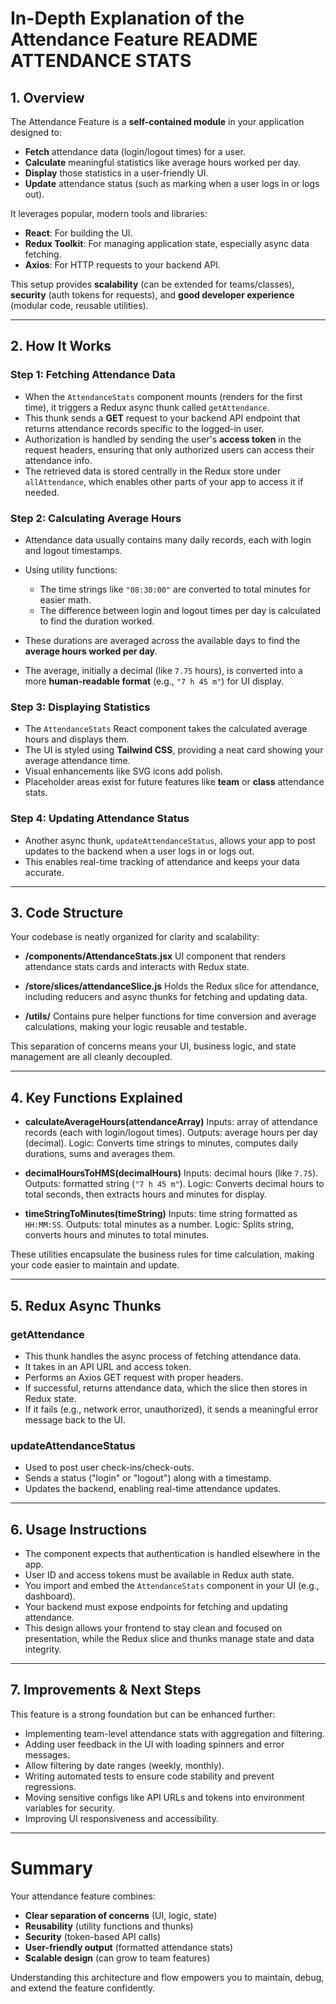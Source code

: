 # In-Depth Explanation of the Attendance Feature README ATTENDANCE STATS

## 1. Overview

The Attendance Feature is a **self-contained module** in your application designed to:

- **Fetch** attendance data (login/logout times) for a user.
- **Calculate** meaningful statistics like average hours worked per day.
- **Display** those statistics in a user-friendly UI.
- **Update** attendance status (such as marking when a user logs in or logs out).

It leverages popular, modern tools and libraries:

- **React**: For building the UI.
- **Redux Toolkit**: For managing application state, especially async data fetching.
- **Axios**: For HTTP requests to your backend API.

This setup provides **scalability** (can be extended for teams/classes), **security** (auth tokens for requests), and **good developer experience** (modular code, reusable utilities).

---

## 2. How It Works

### Step 1: Fetching Attendance Data

- When the `AttendanceStats` component mounts (renders for the first time), it triggers a Redux async thunk called `getAttendance`.
- This thunk sends a **GET** request to your backend API endpoint that returns attendance records specific to the logged-in user.
- Authorization is handled by sending the user's **access token** in the request headers, ensuring that only authorized users can access their attendance info.
- The retrieved data is stored centrally in the Redux store under `allAttendance`, which enables other parts of your app to access it if needed.

### Step 2: Calculating Average Hours

- Attendance data usually contains many daily records, each with login and logout timestamps.
- Using utility functions:

  - The time strings like `"08:30:00"` are converted to total minutes for easier math.
  - The difference between login and logout times per day is calculated to find the duration worked.

- These durations are averaged across the available days to find the **average hours worked per day**.
- The average, initially a decimal (like `7.75` hours), is converted into a more **human-readable format** (e.g., `"7 h 45 m"`) for UI display.

### Step 3: Displaying Statistics

- The `AttendanceStats` React component takes the calculated average hours and displays them.
- The UI is styled using **Tailwind CSS**, providing a neat card showing your average attendance time.
- Visual enhancements like SVG icons add polish.
- Placeholder areas exist for future features like **team** or **class** attendance stats.

### Step 4: Updating Attendance Status

- Another async thunk, `updateAttendanceStatus`, allows your app to post updates to the backend when a user logs in or logs out.
- This enables real-time tracking of attendance and keeps your data accurate.

---

## 3. Code Structure

Your codebase is neatly organized for clarity and scalability:

- **/components/AttendanceStats.jsx**
  UI component that renders attendance stats cards and interacts with Redux state.

- **/store/slices/attendanceSlice.js**
  Holds the Redux slice for attendance, including reducers and async thunks for fetching and updating data.

- **/utils/**
  Contains pure helper functions for time conversion and average calculations, making your logic reusable and testable.

This separation of concerns means your UI, business logic, and state management are all cleanly decoupled.

---

## 4. Key Functions Explained

- **calculateAverageHours(attendanceArray)**
  Inputs: array of attendance records (each with login/logout times).
  Outputs: average hours per day (decimal).
  Logic: Converts time strings to minutes, computes daily durations, sums and averages them.

- **decimalHoursToHMS(decimalHours)**
  Inputs: decimal hours (like `7.75`).
  Outputs: formatted string (`"7 h 45 m"`).
  Logic: Converts decimal hours to total seconds, then extracts hours and minutes for display.

- **timeStringToMinutes(timeString)**
  Inputs: time string formatted as `HH:MM:SS`.
  Outputs: total minutes as a number.
  Logic: Splits string, converts hours and minutes to total minutes.

These utilities encapsulate the business rules for time calculation, making your code easier to maintain and update.

---

## 5. Redux Async Thunks

### getAttendance

- This thunk handles the async process of fetching attendance data.
- It takes in an API URL and access token.
- Performs an Axios GET request with proper headers.
- If successful, returns attendance data, which the slice then stores in Redux state.
- If it fails (e.g., network error, unauthorized), it sends a meaningful error message back to the UI.

### updateAttendanceStatus

- Used to post user check-ins/check-outs.
- Sends a status ("login" or "logout") along with a timestamp.
- Updates the backend, enabling real-time attendance updates.

---

## 6. Usage Instructions

- The component expects that authentication is handled elsewhere in the app.
- User ID and access tokens must be available in Redux auth state.
- You import and embed the `AttendanceStats` component in your UI (e.g., dashboard).
- Your backend must expose endpoints for fetching and updating attendance.
- This design allows your frontend to stay clean and focused on presentation, while the Redux slice and thunks manage state and data integrity.

---

## 7. Improvements & Next Steps

This feature is a strong foundation but can be enhanced further:

- Implementing team-level attendance stats with aggregation and filtering.
- Adding user feedback in the UI with loading spinners and error messages.
- Allow filtering by date ranges (weekly, monthly).
- Writing automated tests to ensure code stability and prevent regressions.
- Moving sensitive configs like API URLs and tokens into environment variables for security.
- Improving UI responsiveness and accessibility.

---

# Summary

Your attendance feature combines:

- **Clear separation of concerns** (UI, logic, state)
- **Reusability** (utility functions and thunks)
- **Security** (token-based API calls)
- **User-friendly output** (formatted attendance stats)
- **Scalable design** (can grow to team features)

Understanding this architecture and flow empowers you to maintain, debug, and extend the feature confidently.
